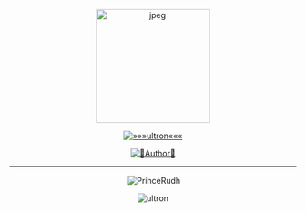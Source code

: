 
<div align="center">
  <p align="center">
<img src="https://i.imgur.com/ZA54fr0.jpeg" alt="jpeg" width="200" height="200"/>
</p>
 <p align="center">
<a href="#"><img title="»»»ultron«««" src="https://img.shields.io/badge/PrinceRudh-white?colorA=%23ff0000&colorB=%23017e40&style=for-the-badge"></a>
</p>
  <p align="center">
<a href="https://github.com/PrinceRudh/Rudhra"><img title="👾Author👾" src="https://img.shields.io/badge/Author-PrinceRudh/Rudhra?color=black&style=for-the-badge&logo=github"></a>

</p>

---
<p align="center">

<p>&nbsp;<img align="center" src="https://github.com/Ashikbot/PrinceRudh/edit/main/README.md" alt="PrinceRudh" /></p>

<p><img align="center" src="https://github-readme-streak-stats.herokuapp.com/?user=PrinceRudh&theme=tokyonight" alt="ultron" /></p>
</p>

